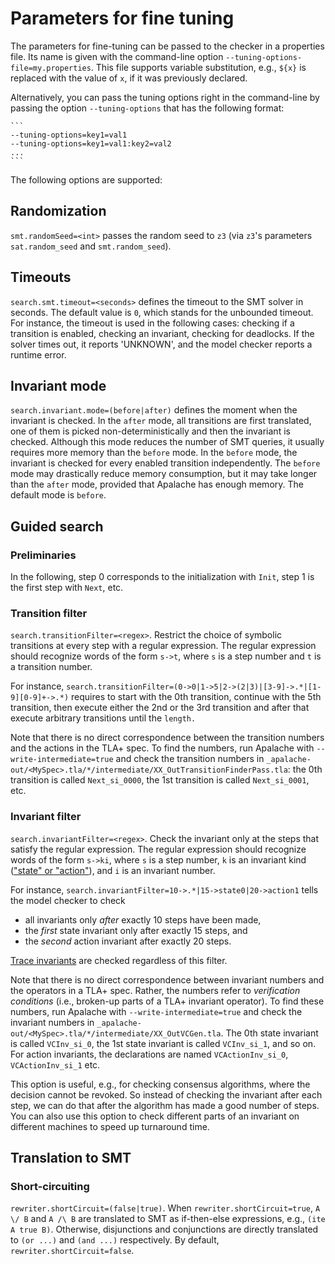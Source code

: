 Parameters for fine tuning
==========================

The parameters for fine-tuning can be passed to the checker in a properties
file.  Its name is given with the command-line option `--tuning-options-file=my.properties`.
This file supports variable substitution, e.g., `${x}` is replaced with the
value of `x`, if it was previously declared.

Alternatively, you can pass the tuning options right in the command-line by
passing the option `--tuning-options` that has the following format:

    ```
    --tuning-options=key1=val1
    --tuning-options=key1=val1:key2=val2
    ...
    ```

The following options are supported:

## Randomization

`smt.randomSeed=<int>` passes the random seed to `z3` (via `z3`'s parameters
`sat.random_seed` and `smt.random_seed`).

##  Timeouts

`search.smt.timeout=<seconds>` defines the timeout to the SMT solver in seconds.
The default value is `0`, which stands for the unbounded timeout.  For instance,
the timeout is used in the following cases: checking if a transition is enabled,
checking an invariant, checking for deadlocks. If the solver times out, it
reports 'UNKNOWN', and the model checker reports a runtime error.

## Invariant mode

`search.invariant.mode=(before|after)` defines the moment when the invariant is
checked. In the `after` mode, all transitions are first translated, one of them
is picked non-deterministically and then the invariant is checked. Although this
mode reduces the number of SMT queries, it usually requires more memory than the
`before` mode. In the `before` mode, the invariant is checked for every enabled
transition independently. The `before` mode may drastically reduce memory
consumption, but it may take longer than the `after` mode, provided that
Apalache has enough memory. The default mode is `before`.

## Guided search

### Preliminaries

In the following, step 0 corresponds to the initialization with ``Init``, step 1 is the first step with ``Next``, etc.

### Transition filter

`search.transitionFilter=<regex>`. Restrict the choice of symbolic transitions
at every step with a regular expression. The regular expression should recognize
words of the form `s->t`, where `s` is a step number and `t` is a transition
number.

For instance,
`search.transitionFilter=(0->0|1->5|2->(2|3)|[3-9]->.*|[1-9][0-9]+->.*)`
requires to start with the 0th transition, continue with the 5th transition,
then execute either the 2nd or the 3rd transition and after that execute
arbitrary transitions until the `length.`

Note that there is no direct correspondence between the transition numbers and
the actions in the TLA+ spec. To find the numbers, run Apalache with
`--write-intermediate=true` and check the transition numbers in
`_apalache-out/<MySpec>.tla/*/intermediate/XX_OutTransitionFinderPass.tla`: the
0th transition is called `Next_si_0000`, the 1st transition is called
`Next_si_0001`, etc.

### Invariant filter

`search.invariantFilter=<regex>`. Check the invariant only at the steps that
satisfy the regular expression. The regular expression should recognize words of
the form `s->ki`, where `s` is a step number, `k` is an invariant kind (["state"
or "action"][invariants]), and `i` is an invariant number.

For instance, `search.invariantFilter=10->.*|15->state0|20->action1` tells the
model checker to check

* all invariants only *after* exactly 10 steps have been made,
* the *first* state invariant only after exactly 15 steps, and
* the *second* action invariant after exactly 20 steps.

[Trace invariants][] are checked regardless of this filter.

Note that there is no direct correspondence between invariant numbers and the
operators in a TLA+ spec. Rather, the numbers refer to *verification conditions*
(i.e., broken-up parts of a TLA+ invariant operator). To find these numbers, run
Apalache with `--write-intermediate=true` and check the invariant numbers in
`_apalache-out/<MySpec>.tla/*/intermediate/XX_OutVCGen.tla`. The 0th state
invariant is called `VCInv_si_0`, the 1st state invariant is called
`VCInv_si_1`, and so on. For action invariants, the declarations are named
`VCActionInv_si_0`, `VCActionInv_si_1` etc.

This option is useful, e.g., for checking consensus algorithms,
where the decision cannot be revoked. So instead of checking the invariant
after each step, we can do that after the algorithm has made a good number of
steps.
You can also use this option to check different parts of an invariant on
different machines to speed up turnaround time.

## Translation to SMT

### Short-circuiting

`rewriter.shortCircuit=(false|true)`. When `rewriter.shortCircuit=true`, `A \/
B` and `A /\ B` are translated to SMT as if-then-else expressions, e.g., `(ite A
true B)`. Otherwise, disjunctions and conjunctions are directly translated to
`(or ...)` and `(and ...)` respectively. By default,
`rewriter.shortCircuit=false`.


[invariants]: ../apalache/principles/invariants.md
[trace invariants]: ../apalache/principles/invariants.md#trace-invariants
